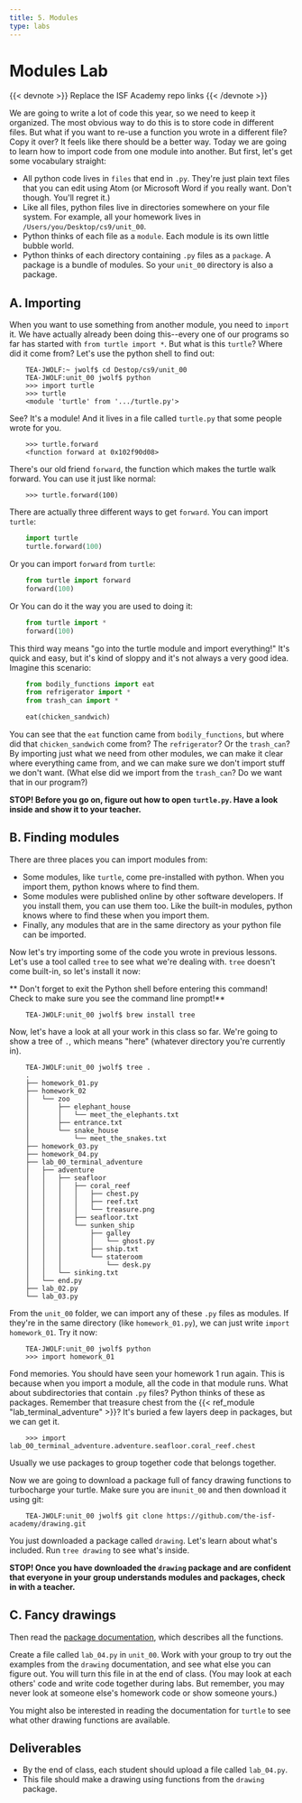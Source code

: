 ```yaml
---
title: 5. Modules
type: labs
---
```


# Modules Lab

{{< devnote >}}
Replace the ISF Academy repo links
{{< /devnote >}}


We are going to write a lot of code this year, so we need to keep it organized. The most obvious way to do this is to store code in different files. But what if you want to re-use a function you wrote in a different file? Copy it over?  It feels like there should be a better way. Today we are going to learn how to import code from one module into another. But first, let's get some vocabulary straight:

- All python code lives in `files` that end in `.py`. They're just plain text files that you can edit using Atom (or Microsoft Word if you really want. Don't though. You'll regret it.)
- Like all files, python files live in directories somewhere on your file system. For example, all your homework lives in `/Users/you/Desktop/cs9/unit_00`.
- Python thinks of each file as a `module`. Each module is its own little bubble world.
- Python thinks of each directory containing `.py` files as a `package`. A package is a bundle of modules. So your `unit_00` directory is also a package.

## A. Importing
When you want to use something from another module, you need to `import` it. We have actually already been doing this--every one of our programs so far has started with `from turtle import *`. But what is this `turtle`? Where did it come from? Let's use the python shell to find out:

```shell
    TEA-JWOLF:~ jwolf$ cd Destop/cs9/unit_00
    TEA-JWOLF:unit_00 jwolf$ python
    >>> import turtle
    >>> turtle
    <module 'turtle' from '.../turtle.py'>
```

See? It's a module! And it lives in a file called `turtle.py` that some people wrote for you.

```shell
    >>> turtle.forward
    <function forward at 0x102f90d08>
```

There's our old friend `forward`, the function which makes the turtle walk forward. You can use
it just like normal:

```shell
    >>> turtle.forward(100)
```

There are actually three different ways to get `forward`. You can import `turtle`:

```python
    import turtle
    turtle.forward(100)
```

Or you can import `forward` from `turtle`:

```python
    from turtle import forward
    forward(100)
```

Or You can do it the way you are used to doing it:

```python
    from turtle import *
    forward(100)
```

This third way means "go into the turtle module and import everything!" It's quick and easy, but it's kind of sloppy and it's not always a very good idea. Imagine this scenario:

```python
    from bodily_functions import eat
    from refrigerator import *
    from trash_can import *

    eat(chicken_sandwich)
```

You can see that the `eat` function came from `bodily_functions`, but where did that `chicken_sandwich` come from? The `refrigerator`? Or the `trash_can`? By importing just what we need from other modules, we can make it clear where everything came from, and we can make sure we don't import stuff we don't want. (What else did we import from the `trash_can`? Do we want that in our program?)

**STOP! Before you go on, figure out how to open `turtle.py`. Have a look inside and show it to your teacher.**

## B. Finding modules
There are three places you can import modules from:

- Some modules, like `turtle`, come pre-installed with python. When you import them, python knows where to find them.
- Some modules were published online by other software developers. If you install them, you can use them too.
  Like the built-in modules, python knows where to find these when you import them.
- Finally, any modules that are in the same directory as your python file can be imported.

Now let's try importing some of the code you wrote in previous lessons. Let's use a tool called `tree` to see what we're dealing with. `tree` doesn't come built-in, so let's install it now:

** Don't forget to exit the Python shell before entering this command! Check to make sure you see the command line prompt!**

```shell
    TEA-JWOLF:unit_00 jwolf$ brew install tree
```

Now, let's have a look at all your work in this class so far. We're going to show a tree of `.`, which means "here" (whatever directory you're currently in).

```shell
    TEA-JWOLF:unit_00 jwolf$ tree .
    .
    ├── homework_01.py
    ├── homework_02
    │   └── zoo
    │       ├── elephant_house
    │       │   └── meet_the_elephants.txt
    │       ├── entrance.txt
    │       └── snake_house
    │           └── meet_the_snakes.txt
    ├── homework_03.py
    ├── homework_04.py
    ├── lab_00_terminal_adventure
    │   ├── adventure
    │   │   ├── seafloor
    │   │   │   ├── coral_reef
    │   │   │   │   ├── chest.py
    │   │   │   │   ├── reef.txt
    │   │   │   │   └── treasure.png
    │   │   │   ├── seafloor.txt
    │   │   │   └── sunken_ship
    │   │   │       ├── galley
    │   │   │       │   └── ghost.py
    │   │   │       ├── ship.txt
    │   │   │       └── stateroom
    │   │   │           └── desk.py
    │   │   └── sinking.txt
    │   └── end.py
    ├── lab_02.py
    └── lab_03.py
```

From the `unit_00` folder, we can import any of these `.py` files as modules. If they're in the same directory (like `homework_01.py`), we can just write `import homework_01`. Try it now:

```shell
    TEA-JWOLF:unit_00 jwolf$ python
    >>> import homework_01
```

Fond memories. You should have seen your homework 1 run again. This is because when you import a module, all the code in that module runs. What about subdirectories that contain `.py` files? Python thinks of these as packages. Remember that treasure chest from the {{< ref_module "lab_terminal_adventure" >}}? It's buried a few layers deep in packages, but we can get it.

```shell
    >>> import lab_00_terminal_adventure.adventure.seafloor.coral_reef.chest
```

Usually we use packages to group together code that belongs together.

Now we are going to download a package full of fancy drawing functions to turbocharge your turtle. Make sure you are in`unit_00` and then download it using git:

```shell
    TEA-JWOLF:unit_00 jwolf$ git clone https://github.com/the-isf-academy/drawing.git
```

You just downloaded a package called `drawing`. Let's learn about what's included. Run `tree drawing` to see what's inside.

**STOP! Once you have downloaded the `drawing` package and are confident that everyone in your group understands modules and packages, check in with a teacher.**

## C. Fancy drawings

Then read the [package documentation](https://github.com/the-isf-academy/drawing), which describes all the functions.

Create a file called `lab_04.py` in `unit_00`. Work with your group to try out the examples from the `drawing` documentation, and see what else you can figure out. You will turn this file in at the end of class. (You may look at each others' code and write code together during labs. But remember, you may never look at someone else's homework code or show someone yours.)

You might also be interested in reading the documentation for `turtle` to see what other drawing functions are available.

## Deliverables

- By the end of class, each student should upload a file called `lab_04.py`.
- This file should make a drawing using functions from the `drawing` package.
